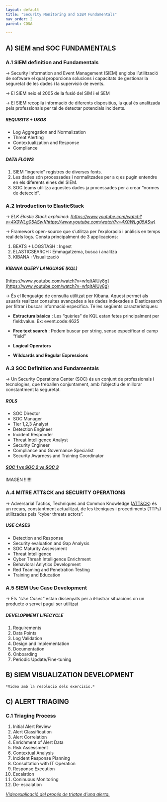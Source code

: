```yaml
---
layout: default
title: "Security Monitoring and SIEM Fundamentals"
nav_order: 2
parent: CDSA

---
```



## A) SIEM and SOC FUNDAMENTALS

### A.1 SIEM definition and Fundamentals

-> Security Information and Event Management (SIEM) engloba l’utilització de software el qual proporciona solucions i capacitats de gestionar la seguretat de les dades i la supervisió de events.

-> El SIEM neix el 2005 de la fusió del SIM i el SEM

-> El SIEM recopila informació de diferents dispositius, la qual és analitzada pels professionals per tal de detectar potencials incidents.

##### REQUISITS + USOS

- Log Aggregation and Normalization
- Threat Alerting
- Contextualization and Response
- Compliance

##### DATA FLOWS

1. SIEM “ingereix” registres de diverses fonts.
2. Les dades són processades i normalitzades per a q es pugin entendre en els diferents eines del SIEM.
3. SOC teams utilitza aquestes dades ja processades per a crear “normes de detecció”.

### A.2 Introduction to ElasticStack

-> *ELK Elastic Stack explained: [https://www.youtube.com/watch?v=4X0WLg05ASw](https://www.youtube.com/watch?v=4X0WLg05ASw)*

-> Framework open-source que s’utilitza per l’exploració i anàlisis en temps real dels logs. Consta principalment de 3 applicacions:

 1. BEATS + LOGSTASH : Ingest
 2. ELASTICSEARCH : Emmagatzema, busca i analitza
 3. KIBANA : Visualització

##### KIBANA QUERY LANGUAGE (KQL)

[https://www.youtube.com/watch?v=wfqItAlUy8g](https://www.youtube.com/watch?v=wfqItAlUy8g)

-> És el llenguatge de consulta utilitzat per Kibana. Aquest permet als usuaris realitzar consultes avançades a les dades indexades a Elasticsearch per filtrar i buscar informació específica. Té les següents característiques:

- **Estructura bàsica** : Les “quèries” de KQL estan fetes principalment per field:value. Ex: event.code:4625

- **Free text search** : Podem buscar per string, sense especificar el camp “field”

- **Logical Operators**

- **Wildcards and Regular Expressions**

### A.3 SOC Definition and Fundamentals

-> Un Security Operations Center (SOC) és un conjunt de professionals i tecnologies, que treballen conjuntament, amb l’objectiu de millorar constantment la seguretat.

##### ROLS

- SOC Director
- SOC Manager
- Tier 1,2,3 Analyst
- Detection Engineer
- Incident Responder
- Threat Intelligence Analyst
- Security Engineer
- Compliance and Governance Specialist
- Security Awarness and Training Coordinator

##### [SOC 1 vs SOC 2 vs SOC 3](https://www.youtube.com/watch?v=SXqG_gqVk1g)

IMAGEN !!!!!!

### A.4 MITRE ATT&CK and SECURITY OPERATIONS

-> Adversarial Tactics, Techniques and Common Knowledge ([ATT&CK](https://www.youtube.com/watch?v=GYyLnff2XRo)) és un recurs, constantment actualitzat, de les tècniques i procediments (TTPs) utilitzades pels “cyber threats actors”.

##### USE CASES

 - Detection and Response
 - Security evaluation and Gap Analysis
 - SOC Maturity Assessment
 - Threat Intelligence
 - Cyber Threah Intelligence Enrichment
 - Behavioral Anlytics Development
 - Red Teaming and Penetration Testing
 - Training and Education

### A.5 SIEM Use Case Development

-> Els *"Use Cases"* estan dissenyats per a il·lustrar situacions on un producte o servei pugui ser utilitzat

##### DEVELOPMENT LIFECYCLE

1. Requirements
2. Data Points
3. Log Validation
4. Design and Implementation
5. Documentation
6. Onboarding
7. Periodic Update/Fine-tuning


## B) SIEM VISUALIZATION DEVELOPMENT

	*Video amb la resolució dels exercisis.*

## C) ALERT TRIAGING
### C.1 Triaging Process

1. Initial Alert Review
2. Alert Classification
3. Alert Correlation
4. Enrichment of Alert Data
5. Risk Assessment
6. Contextual Analysis
7. Incident Response Planning
8. Consultation with IT Operation
9. Response Execution
10. Escalation
11. Coninuous Monitoring
12. De-escalation

*[Videoexplicació del procés de triatge d'una alerta.](https://www.youtube.com/watch?v=KQKo-NV9Iag)*
